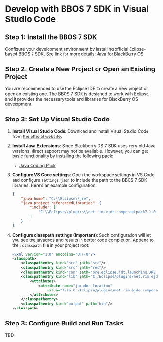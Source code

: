 # Develop with BBOS 7 SDK in Visual Studio Code

## Step 1: Install the BBOS 7 SDK

Configure your development environment by installing official Eclipse-based BBOS 7 SDK. See link for more details: [Java for BlackBerry OS](https://archive.org/details/java-for-blackberryos)

## Step 2: Create a New Project or Open an Existing Project

You are recommended to use the Eclipse IDE to create a new project or open an existing one. The BBOS 7 SDK is designed to work with Eclipse, and it provides the necessary tools and libraries for BlackBerry OS development.

## Step 3: Set Up Visual Studio Code

1. **Install Visual Studio Code**: Download and install Visual Studio Code from [the official website](https://code.visualstudio.com/).
2. **Install Java Extensions**: Since Blackberry OS 7 SDK uses very old Java versions, direct support may not be available. However, you can get basic functionality by installing the following pack:
   - [Java Coding Pack](https://code.visualstudio.com/docs/languages/java)
3. **Configure VS Code settings**: Open the workspace settings in VS Code and configure `settings.json` to include the path to the BBOS 7 SDK libraries. Here’s an example configuration:

    ```json
    {
        "java.home": "C:\\Eclipse\\jre",
        "java.project.referencedLibraries": {
            "include": [
                "C:\\Eclipse\\plugins\\net.rim.ejde.componentpack7.1.0_7.1.0.10\\components\\lib\\net_rim_api.jar"
            ]
        }
    }
    ```

4. **Configure classpath settings (Important)**: Such configuration will let you see the javadocs and results in better code completion. Append to the `.classpath` file in your project root:

    ```xml
    <?xml version="1.0" encoding="UTF-8"?>
    <classpath>
        <classpathentry kind="src" path="src"/>
        <classpathentry kind="src" path="res"/>
        <classpathentry kind="con" path="org.eclipse.jdt.launching.JRE_CONTAINER/net.rim.ejde.BlackBerryVMInstallType/BlackBerry JRE 7.1.0"/>
        <classpathentry kind="lib" path="C:/Eclipse/plugins/net.rim.ejde.componentpack7.1.0_7.1.0.10/components/lib/net_rim_api.jar">
            <attributes>
                <attribute name="javadoc_location" 
                    value="file:C:/Eclipse/plugins/net.rim.ejde.componentpack7.1.0_7.1.0.10/components/docs/api"/>
            </attributes>
        </classpathentry>
        <classpathentry kind="output" path="bin"/>
    </classpath>
    ```

## Step 3: Configure Build and Run Tasks

TBD
